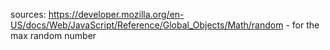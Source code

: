 sources:
https://developer.mozilla.org/en-US/docs/Web/JavaScript/Reference/Global_Objects/Math/random - for the max random number